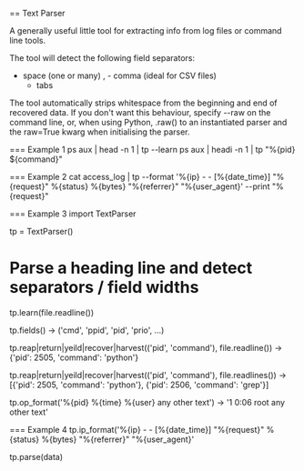 == Text Parser

A generally useful little tool for extracting info from log files or command
line tools.

The tool will detect the following field separators:
  - space (one or many)
, - comma (ideal for CSV files)
	 - tabs

The tool automatically strips whitespace from the beginning and end of
recovered data. If you don't want this behaviour, specify --raw on the command
line, or, when using Python, .raw() to an instantiated parser and the raw=True
kwarg when initialising the parser.

=== Example 1
ps aux | head -n 1 | tp --learn
ps aux | headi -n 1 | tp "%{pid} ${command}"


=== Example 2
cat access_log | tp --format '%{ip} - - [%{date_time}] "%{request}" %{status} %{bytes} "%{referrer}" "%{user_agent}' --print "%{request}"

=== Example 3
import TextParser

tp = TextParser()

# Parse a heading line and detect separators / field widths
tp.learn(file.readline())


tp.fields() -> ('cmd', 'ppid', 'pid', 'prio', ...)

tp.reap|return|yeild|recover|harvest(('pid', 'command'), file.readline())
-> {'pid': 2505, 'command': 'python'}

tp.reap|return|yeild|recover|harvest(('pid', 'command'), file.readlines())
-> [{'pid': 2505, 'command': 'python'}, {'pid': 2506, 'command': 'grep'}]

tp.op_format('%{pid} %{time} %{user} any other text')
-> '1 0:06 root any other text'

=== Example 4
tp.ip_format('%{ip} - - [%{date_time}] "%{request}" %{status} %{bytes} "%{referrer}" "%{user_agent}'

tp.parse(data)
